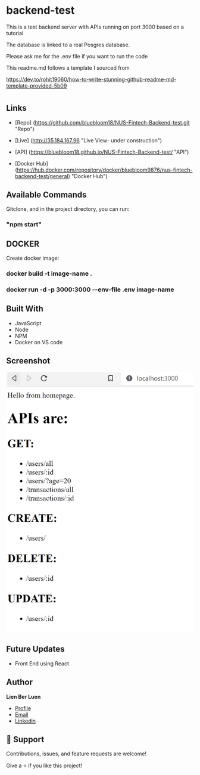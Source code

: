 # backend-test
This is a test backend server with APIs running on port 3000 based on a tutorial

The database is linked to a real Posgres database. 

Please ask me for the .env file if you want to run the code

This readme.md follows a template I sourced from 

https://dev.to/rohit19060/how-to-write-stunning-github-readme-md-template-provided-5b09

<h1 align="center"><project-name></h1>

<p align="center"><project-description></p>

## Links

- [Repo] (https://github.com/bluebloom18/NUS-Fintech-Backend-test.git "Repo")

- [Live] (http://35.184.167.96 "Live View- under construction")

- [API] (https://bluebloom18.github.io/NUS-Fintech-Backend-test/ "API")
  
- [Docker Hub] (https://hub.docker.com/repository/docker/bluebloom9876/nus-fintech-backend-test/general) "Docker Hub")


## Available Commands

Gitclone, and in the project directory, you can run:

### "npm start" 
  
## DOCKER

Create docker image: 
### docker build -t image-name .
### docker run -d -p 3000:3000 --env-file .env image-name


## Built With

- JavaScript
- Node
- NPM
- Docker on VS code

## Screenshot
![](screenshot.png)
  
## Future Updates

- Front End using React
  
## Author

**Lien Ber Luen**

- [Profile](https://github.com/bluebloom18 "Lien Ber Luen")
- [Email](mailto:lienbl@gmail.com?subject=Hi "Hi!")
- [Linkedin](https://www.linkedin.com/in/ber-luen-lien-512ba314/ "Welcome")

## 🤝 Support

Contributions, issues, and feature requests are welcome!

Give a ⭐️ if you like this project!
